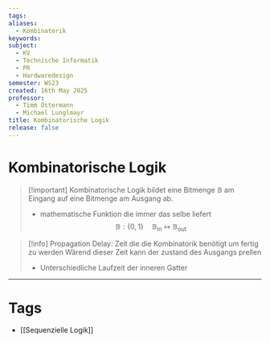 ```yaml
---
tags: 
aliases:
  - Kombinatorik
keywords: 
subject:
  - KV
  - Technische Informatik
  - PR
  - Hardwaredesign
semester: WS23
created: 16th May 2025
professor:
  - Timm Ostermann
  - Michael Lunglmayr
title: Kombinatorische Logik
release: false
---
```


# Kombinatorische Logik

> [!important] Kombinatorische Logik bildet eine Bitmenge $\mathbb{B}$ am Eingang auf eine Bitmenge am Ausgang ab.
> 
> - mathematische Funktion die immer das selbe liefert
> $$ \mathbb{B}:\{0,1\}\quad \mathbb{B}_{\text{in}} \mapsto \mathbb{B}_{\text{out}} $$

> [!info] Propagation Delay: Zeit die die Kombinatorik benötigt um fertig zu werden
> Wärend dieser Zeit kann der zustand des Ausgangs prellen
> - Unterschiedliche Laufzeit der inneren Gatter

---

# Tags

- [[Sequenzielle Logik]]